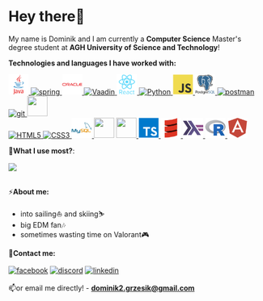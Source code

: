# Hey there👋<br/>

My name is Dominik and I am currently a **Computer Science** Master's degree student at **AGH University of Science and Technology**! </br>

**Technologies and languages I have worked with:**<br/>

<p align="left">
  <a href="www.java.com" target="_blank">
    <img src="https://github.com/devicons/devicon/blob/master/icons/java/java-original-wordmark.svg" width="40" height="40"/> 
  </a>
  <a href="https://spring.io/" target="_blank" rel="noreferrer"> 
    <img src="https://www.vectorlogo.zone/logos/springio/springio-icon.svg" alt="spring" width="40" height="40"/> 
  </a>
  <a href="https://www.oracle.com/pl/database/technologies/appdev/plsql.html" target="_blank" rel="noreferrer">
    <img src="https://raw.githubusercontent.com/devicons/devicon/master/icons/oracle/oracle-original.svg" alt="plsql" width="40" height="40"/>
  </a>
  <a href="https://vaadin.com/" target="_blank" rel="noreferrer">
  	<img width="40" src="https://user-images.githubusercontent.com/25181517/121259141-047c8200-c8b0-11eb-9fdf-a9484c59f8d7.png" alt="Vaadin" title="Vaadin"/>
  </a>
  <a href="https://reactjs.org/" target="_blank" rel="noreferrer">
    <img src="https://raw.githubusercontent.com/devicons/devicon/master/icons/react/react-original-wordmark.svg" alt="react" width="40" height="40"/>
  </a>
  <a href="https://www.python.org/" ><img src="https://github.com/get-icon/geticon/raw/master/icons/python.svg" alt="Python" width="40px" height="40px">    </a>
  <a href="https://www.javascript.com/" target="_blank"> 
    <img src="https://github.com/devicons/devicon/blob/master/icons/javascript/javascript-original.svg" width="40" height="40"/> 
  </a> 
  <a href="https://www.postgresql.org" target="_blank" rel="noreferrer"> 
    <img src="https://raw.githubusercontent.com/devicons/devicon/master/icons/postgresql/postgresql-original-wordmark.svg" alt="postgresql" width="40" height="40"/> 
  </a> 
  <a href="https://postman.com" target="_blank" rel="noreferrer"> 
    <img src="https://www.vectorlogo.zone/logos/getpostman/getpostman-icon.svg" alt="postman" width="40" height="40"/> 
  </a>
  <a href="https://git-scm.com/" target="_blank" rel="noreferrer"> 
    <img src="https://www.vectorlogo.zone/logos/git-scm/git-scm-icon.svg" alt="git" width="40" height="40"/> 
  </a>
  <a href="https://github.com/" target="_blank"> 
    <img src="https://user-images.githubusercontent.com/11306104/28999421-69312b92-7a03-11e7-9268-a1a8756b5442.png" width="40" height="40"/> 
  </a>
  </br>
  <a href="https://www.w3.org/TR/html5/">
    <img src="https://github.com/get-icon/geticon/raw/master/icons/html-5.svg" alt="HTML5" width="40px" height="40px">
  </a>
  <a href="https://www.w3.org/TR/CSS/">
    <img src="https://github.com/get-icon/geticon/raw/master/icons/css-3.svg" alt="CSS3" width="40px" height="40px">
  </a>
  <a href="https://www.mysql.com/" target="_blank"> 
    <img src="https://github.com/devicons/devicon/blob/master/icons/mysql/mysql-original-wordmark.svg" width="40" height="40"/> 
  </a> 
  <img src="https://cdn.jsdelivr.net/gh/devicons/devicon/icons/django/django-plain.svg" width="40" height="40"/>
  <a href="https://www.mongodb.com/" title="MongoDb">
  <img src="https://cdn.jsdelivr.net/gh/devicons/devicon/icons/mongodb/mongodb-original.svg" width="40" height="40" />
  </a>
   <a href="https://www.typescriptlang.org/" target="_blank"> 
    <img src="https://github.com/devicons/devicon/blob/master/icons/typescript/typescript-plain.svg" width="40" height="40"/> 
  </a> 
  <a href="https://www.scala-lang.org/" title="Scala"> 
    <img src="https://github.com/devicons/devicon/blob/master/icons/scala/scala-original.svg" width="40" height="40"/>
  </a>
  <a href="https://www.haskell.org/" target="_blank"> 
    <img src="https://github.com/devicons/devicon/blob/master/icons/haskell/haskell-original.svg" width="40" height="40"/> 
  </a> 
  <a href="https://www.r-project.org/" target="_blank"> 
    <img src="https://github.com/devicons/devicon/blob/master/icons/r/r-original.svg" width="40" height="40"/> 
  </a> 
  <a href="https://angular.io/" target="_blank"> 
    <img src="https://github.com/devicons/devicon/blob/master/icons/angularjs/angularjs-plain.svg" width="40" height="40"/>
  </a> 
</p>

📝**What I use most?**: 

<a href="#choose-pinned-repositories">
  <img align="center" src="https://github-readme-stats.vercel.app/api/top-langs/?username=DGrzesik&theme=onedark&hide=jupyter%20notebook&langs_count=7&hide_title=true" />
</a>

<br>⚡**About me:**
</br>
  - into sailing⛵ and skiing⛷
  - big EDM fan🎶
  - sometimes wasting time on Valorant🎮

📱**Contact me:**</br></br>
[<img src='https://cdn.jsdelivr.net/npm/simple-icons@3.0.1/icons/facebook.svg' alt='facebook' height='40'>](https://www.facebook.com/dominik.grzesik.5 "My Facebook")
[<img src='https://cdn.jsdelivr.net/npm/simple-icons@3.0.1/icons/discord.svg' alt='discord' height='40'>](https://www.discordapp.com/users/362615038126587905 "My Discord")
[<img src='https://cdn.jsdelivr.net/npm/simple-icons@3.0.1/icons/linkedin.svg' alt='linkedin' height='40'>](https://www.linkedin.com/in/dominik-grzesik "My LinkedIn")
</br></br>
📫or email me directly! - **dominik2.grzesik@gmail.com**
<!--
**DGrzesik/DGrzesik** is a ✨ _special_ ✨ repository because its `README.md` (this file) appears on your GitHub profile.
Here are some ideas to get you started:

- 🔭 I’m currently working on ...
- 🌱 I’m currently learning ...
- 👯 I’m looking to collaborate on ...
- 🤔 I’m looking for help with ...
- 💬 Ask me about ...
- 📫 How to reach me: ...
- 😄 Pronouns: ...
- ⚡ Fun fact: ...
-->
